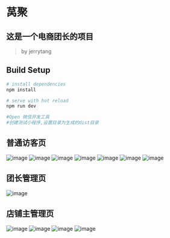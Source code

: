 # 莴聚

## 这是一个电商团长的项目

> by jerrytang

## Build Setup

``` bash
# install dependencies
npm install

# serve with hot reload
npm run dev

#Open 微信开发工具
#创建测试小程序,设置目录为生成的dist目录
```
## 普通访客页
![image](https://github.com/jerrytang67/mpvue-woju/tree/master/png/1.jpg)
![image](https://github.com/jerrytang67/mpvue-woju/tree/master/png/2.jpg)
![image](https://github.com/jerrytang67/mpvue-woju/tree/master/png/3.jpg)
![image](https://github.com/jerrytang67/mpvue-woju/tree/master/png/4.jpg)
![image](https://github.com/jerrytang67/mpvue-woju/tree/master/png/5.jpg)
![image](https://github.com/jerrytang67/mpvue-woju/tree/master/png/6.jpg)
![image](https://github.com/jerrytang67/mpvue-woju/tree/master/png/7.jpg)

## 团长管理页
![image](https://github.com/jerrytang67/mpvue-woju/tree/master/png/8.jpg)

## 店铺主管理页
![image](https://github.com/jerrytang67/mpvue-woju/tree/master/png/9.jpg)
![image](https://github.com/jerrytang67/mpvue-woju/tree/master/png/10.jpg)
![image](https://github.com/jerrytang67/mpvue-woju/tree/master/png/11.jpg)
![image](https://github.com/jerrytang67/mpvue-woju/tree/master/png/12.jpg)
